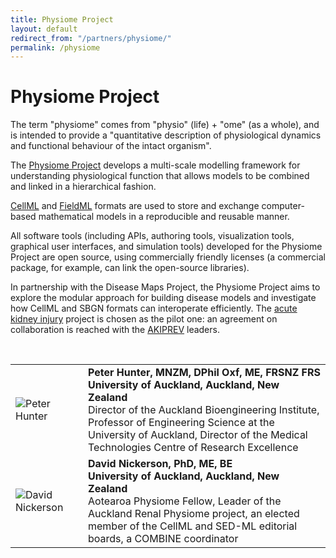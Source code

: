 ```yaml
---
title: Physiome Project
layout: default
redirect_from: "/partners/physiome/"
permalink: /physiome
---
```


# Physiome Project

<p>The term "physiome" comes from "physio" (life) + "ome" (as a whole), and is intended to provide a "quantitative description of physiological dynamics and functional behaviour of the intact organism".</p>

<p>The <a href="http://physiomeproject.org/" target="_blank">Physiome Project</a> develops a multi-scale modelling framework for understanding physiological function that allows models to be combined and linked in a hierarchical fashion.</p>

<p><a href="https://www.cellml.org/" target="_blank">CellML</a> and <a href="http://physiomeproject.org/software/fieldml/about" target="_blank">FieldML</a> formats are used to store and exchange computer-based mathematical models in a reproducible and reusable manner.</p>

<p>All software tools (including APIs, authoring tools, visualization tools, graphical user interfaces, and simulation tools) developed for the Physiome Project are open source, using commercially friendly licenses (a commercial package, for example, can link the open-source libraries).</p>

<p>In partnership with the Disease Maps Project, the Physiome Project aims to explore the modular approach for building disease models and investigate how CellML and SBGN formats can interoperate efficiently. The <a href="http://disease-maps.org/projects/acutekidneyinjury">acute kidney injury</a> project is chosen as the pilot one: an agreement on collaboration is reached with the <a href="https://trecard.com/akiprev-project/" target="_blank">AKIPREV</a> leaders.</p>

<br />
<table>
<tr>
<td style="width: 100px;"><img src="../images/team/PeterHunter.jpg" alt="Peter Hunter" /></td>
<td><strong>Peter Hunter, MNZM, DPhil Oxf, ME, FRSNZ FRS</strong><br />
<strong>University of Auckland, Auckland, New Zealand</strong><br />
Director of the Auckland Bioengineering Institute, Professor of Engineering Science at the University of Auckland, Director of the Medical Technologies Centre of Research Excellence</td>
</tr>
<tr>
<td><img src="../images/team/DavidNickerson.jpg" alt="David Nickerson" /></td>
<td><strong>David Nickerson, PhD, ME, BE</strong><br />
<strong>University of Auckland, Auckland, New Zealand</strong><br />
Aotearoa Physiome Fellow, Leader of the Auckland Renal Physiome project, an elected member of the CellML and SED-ML editorial boards, a COMBINE coordinator</td>
</tr>
</table>
